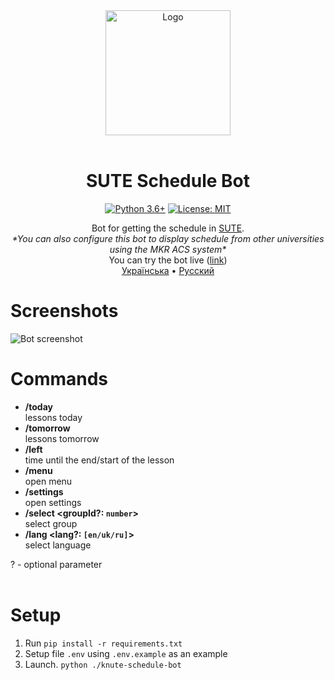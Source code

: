 <div align="center">
<img src="https://user-images.githubusercontent.com/81159301/193612153-e085ffb7-230b-413c-a7b2-c450536cd397.png" alt="Logo" width="200"><br><br>

# SUTE Schedule Bot

[![Python 3.6+](https://img.shields.io/badge/python-3.6+-blue.svg)](https://www.python.org/downloads)
[![License: MIT](https://img.shields.io/badge/License-MIT-yellow.svg)](LICENSE)

Bot for getting the schedule in [SUTE](https://mia1.knute.edu.ua).<br>
*\*You can also configure this bot to display schedule from other universities using the MKR ACS system\**<br>
You can try the bot live ([link](https://t.me/dteubot))<br>
[Українська](README-ua.md) • [Русский](README-ru.md)

</div>

# Screenshots
![Bot screenshot](https://user-images.githubusercontent.com/81159301/193561985-2414eafb-3423-4ef6-b149-24926831df7a.png)

# Commands

* **/today**<br>
    lessons today
* **/tomorrow**<br>
    lessons tomorrow
* **/left**<br>
    time until the end/start of the lesson
* **/menu**<br>
    open menu
* **/settings**<br>
    open settings
* **/select \<groupId?: `number`\>**<br>
    select group
* **/lang \<lang?: `[en/uk/ru]`\>**<br>
    select language

? - optional parameter
<br><br>

# Setup

1. Run `pip install -r requirements.txt`
2. Setup file `.env` using `.env.example` as an example
3. Launch. `python ./knute-schedule-bot`

